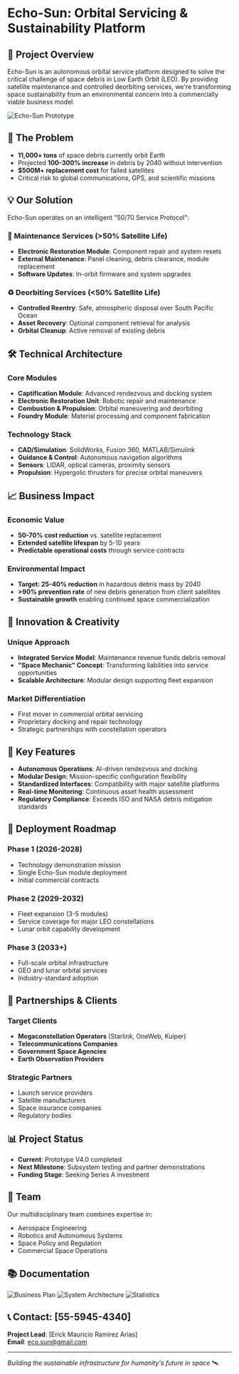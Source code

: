 # Echo-Sun: Orbital Servicing & Sustainability Platform

## 🚀 Project Overview
Echo-Sun is an autonomous orbital service platform designed to solve the critical challenge of space debris in Low Earth Orbit (LEO). By providing satellite maintenance and controlled deorbiting services, we're transforming space sustainability from an environmental concern into a commercially viable business model.

![Echo-Sun Prototype](https://docs.google.com/document/d/1gyxBBnqjq5CjN2Y3Wa_jHhi4Uh9Taw_AZpKNdTDWZ18/edit?tab=t.9a6lfycak68v)

## 🎯 The Problem
- **11,000+ tons** of space debris currently orbit Earth
- Projected **100-300% increase** in debris by 2040 without intervention
- **$500M+ replacement cost** for failed satellites
- Critical risk to global communications, GPS, and scientific missions

## 💡 Our Solution
Echo-Sun operates on an intelligent "50/70 Service Protocol":

### 🔧 Maintenance Services (>50% Satellite Life)
- **Electronic Restoration Module**: Component repair and system resets
- **External Maintenance**: Panel cleaning, debris clearance, module replacement
- **Software Updates**: In-orbit firmware and system upgrades

### ♻️ Deorbiting Services (<50% Satellite Life)
- **Controlled Reentry**: Safe, atmospheric disposal over South Pacific Ocean
- **Asset Recovery**: Optional component retrieval for analysis
- **Orbital Cleanup**: Active removal of existing debris

## 🛠️ Technical Architecture

### Core Modules
- **Captification Module**: Advanced rendezvous and docking system
- **Electronic Restoration Unit**: Robotic repair and maintenance
- **Combustion & Propulsion**: Orbital maneuvering and deorbiting
- **Foundry Module**: Material processing and component fabrication

### Technology Stack
- **CAD/Simulation**: SolidWorks, Fusion 360, MATLAB/Simulink
- **Guidance & Control**: Autonomous navigation algorithms
- **Sensors**: LIDAR, optical cameras, proximity sensors
- **Propulsion**: Hypergolic thrusters for precise orbital maneuvers

## 📈 Business Impact

### Economic Value
- **50-70% cost reduction** vs. satellite replacement
- **Extended satellite lifespan** by 5-10 years
- **Predictable operational costs** through service contracts

### Environmental Impact
- **Target: 25-40% reduction** in hazardous debris mass by 2040
- **>90% prevention rate** of new debris generation from client satellites
- **Sustainable growth** enabling continued space commercialization

## 🎨 Innovation & Creativity

### Unique Approach
- **Integrated Service Model**: Maintenance revenue funds debris removal
- **"Space Mechanic" Concept**: Transforming liabilities into service opportunities
- **Scalable Architecture**: Modular design supporting fleet expansion

### Market Differentiation
- First mover in commercial orbital servicing
- Proprietary docking and repair technology
- Strategic partnerships with constellation operators

## 🌟 Key Features

- **Autonomous Operations**: AI-driven rendezvous and docking
- **Modular Design**: Mission-specific configuration flexibility
- **Standardized Interfaces**: Compatibility with major satellite platforms
- **Real-time Monitoring**: Continuous asset health assessment
- **Regulatory Compliance**: Exceeds ISO and NASA debris mitigation standards

## 🚀 Deployment Roadmap

### Phase 1 (2026-2028)
- Technology demonstration mission
- Single Echo-Sun module deployment
- Initial commercial contracts

### Phase 2 (2029-2032)
- Fleet expansion (3-5 modules)
- Service coverage for major LEO constellations
- Lunar orbit capability development

### Phase 3 (2033+)
- Full-scale orbital infrastructure
- GEO and lunar orbital services
- Industry-standard adoption

## 🤝 Partnerships & Clients

### Target Clients
- **Megaconstellation Operators** (Starlink, OneWeb, Kuiper)
- **Telecommunications Companies**
- **Government Space Agencies**
- **Earth Observation Providers**

### Strategic Partners
- Launch service providers
- Satellite manufacturers
- Space insurance companies
- Regulatory bodies

## 📊 Project Status
- **Current**: Prototype V4.0 completed
- **Next Milestone**: Subsystem testing and partner demonstrations
- **Funding Stage**: Seeking Series A investment

## 👥 Team
Our multidisciplinary team combines expertise in:
- Aerospace Engineering
- Robotics and Autonomous Systems
- Space Policy and Regulation
- Commercial Space Operations

## 📚 Documentation
![Business Plan](https://docs.google.com/document/d/1gyxBBnqjq5CjN2Y3Wa_jHhi4Uh9Taw_AZpKNdTDWZ18/edit?tab=t.zc2zkr5b43mj#heading=h.pt50xyn7bffa)
![System Architecture](https://docs.google.com/document/d/1gyxBBnqjq5CjN2Y3Wa_jHhi4Uh9Taw_AZpKNdTDWZ18/edit?tab=t.xtz6vmdnblob#heading=h.fjeqaucizwbv)
![Statistics](https://docs.google.com/document/d/1gyxBBnqjq5CjN2Y3Wa_jHhi4Uh9Taw_AZpKNdTDWZ18/edit?tab=t.xtz6vmdnblob#heading=h.fjeqaucizwbv)

## 📞 Contact: [55-5945-4340]
**Project Lead**: [Erick Mauricio Ramirez Arias]  
**Email**: eco.sun@gmail.com  

---

*Building the sustainable infrastructure for humanity's future in space* 🛰️
